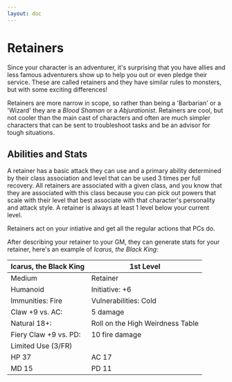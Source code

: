```yaml
---
layout: doc
---
```

# Retainers

Since your character is an adventurer, it's surprising that you have allies and less famous adventurers show up to help you out or even pledge their service. These are called retainers and they have similar rules to monsters, but with some exciting differences!

Retainers are more narrow in scope, so rather than being a 'Barbarian' or a 'Wizard' they are a *Blood Shaman* or a *Abjurationist*. Retainers are cool, but not cooler than the main cast of characters and often are much simpler characters that can be sent to troubleshoot tasks and be an advisor for tough situations.

## Abilities and Stats

A retainer has a basic attack they can use and a primary ability determined by their class association and level that can be used 3 times per full recovery. All retainers are associated with a given class, and you know that they are associated with this class because you can pick out powers that scale with their level that best associate with that character's personality and attack style. A retainer is always at least 1 level below your current level.

Retainers act on your intiative and get all the regular actions that PCs do.

After describing your retainer to your GM, they can generate stats for your retainer, here's an example of *Icarus, the Black King*:

| Icarus, the Black King | 1st Level |
| --- | --- |
| Medium | Retainer |
| Humanoid |Initiative: +6 |
| Immunities: Fire | Vulnerabilities: Cold |
| Claw +9 vs. AC: | 5 damage |
| Natural 18+: | Roll on the High Weirdness Table |
| Fiery Claw +9 vs. PD: | 10 fire damage |
| Limited Use (3/FR) |  |
| HP 37 | AC 17 |
| MD 15 | PD 11 |
